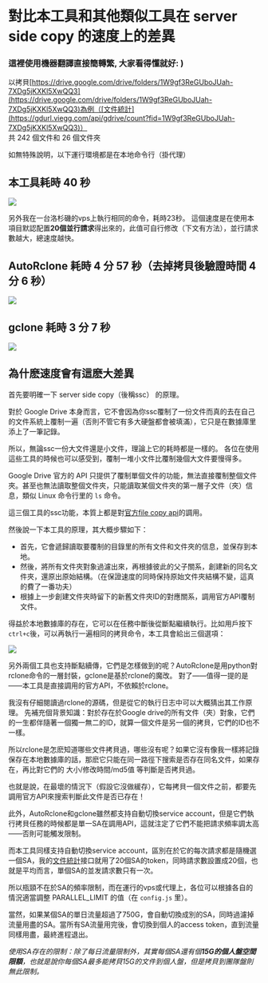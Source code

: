 # 對比本工具和其他類似工具在 server side copy 的速度上的差異
### 這裡使用機器翻譯直接簡轉繁, 大家看得懂就好: )
以拷貝[https://drive.google.com/drive/folders/1W9gf3ReGUboJUah-7XDg5jKXKl5XwQQ3](https://drive.google.com/drive/folders/1W9gf3ReGUboJUah-7XDg5jKXKl5XwQQ3)為例（[文件統計](https://gdurl.viegg.com/api/gdrive/count?fid=1W9gf3ReGUboJUah-7XDg5jKXKl5XwQQ3)）  
共 242 個文件和 26 個文件夾

如無特殊說明，以下運行環境都是在本地命令行（掛代理）

## 本工具耗時 40 秒
<!-- ![](https://viegg.oss-cn-shenzhen.aliyuncs.com/1592732262296.png)   -->
![](static/gdurl.png)

另外我在一台洛杉磯的vps上執行相同的命令，耗時23秒。
這個速度是在使用本項目默認配置**20個並行請求**得出來的，此值可自行修改（下文有方法），並行請求數越大，總速度越快。

## AutoRclone 耗時 4 分 57 秒（去掉拷貝後驗證時間 4 分 6 秒）
<!-- ![](https://viegg.oss-cn-shenzhen.aliyuncs.com/1592732547295.png) -->
![](static/autorclone.png)

## gclone 耗時 3 分 7 秒
<!-- ![](https://viegg.oss-cn-shenzhen.aliyuncs.com/1592732597593.png) -->
![](static/gclone.png)

## 為什麽速度會有這麽大差異
首先要明確一下 server side copy（後稱ssc） 的原理。

對於 Google Drive 本身而言，它不會因為你ssc覆制了一份文件而真的去在自己的文件系統上覆制一遍（否則不管它有多大硬盤都會被填滿），它只是在數據庫里添上了一筆記錄。

所以，無論ssc一份大文件還是小文件，理論上它的耗時都是一樣的。
各位在使用這些工具的時候也可以感受到，覆制一堆小文件比覆制幾個大文件要慢得多。

Google Drive 官方的 API 只提供了覆制單個文件的功能，無法直接覆制整個文件夾。甚至也無法讀取整個文件夾，只能讀取某個文件夾的第一層子文件（夾）信息，類似 Linux 命令行里的 `ls` 命令。

這三個工具的ssc功能，本質上都是對[官方file copy api](https://developers.google.com/drive/api/v3/reference/files/copy)的調用。

然後說一下本工具的原理，其大概步驟如下：

- 首先，它會遞歸讀取要覆制的目錄里的所有文件和文件夾的信息，並保存到本地。
- 然後，將所有文件夾對象過濾出來，再根據彼此的父子關系，創建新的同名文件夾，還原出原始結構。（在保證速度的同時保持原始文件夾結構不變，這真的費了一番功夫）
- 根據上一步創建文件夾時留下的新舊文件夾ID的對應關系，調用官方API覆制文件。

得益於本地數據庫的存在，它可以在任務中斷後從斷點繼續執行。比如用戶按下`ctrl+c`後，可以再執行一遍相同的拷貝命令，本工具會給出三個選項：
<!-- ![](https://viegg.oss-cn-shenzhen.aliyuncs.com/1592735608511.png) -->
![](static/choose.png)

另外兩個工具也支持斷點續傳，它們是怎樣做到的呢？AutoRclone是用python對rclone命令的一層封裝，gclone是基於rclone的魔改。
對了——值得一提的是——本工具是直接調用的官方API，不依賴於rclone。

我沒有仔細閱讀過rclone的源碼，但是從它的執行日志中可以大概猜出其工作原理。
先補充個背景知識：對於存在於Google drive的所有文件（夾）對象，它們的一生都伴隨著一個獨一無二的ID，就算一個文件是另一個的拷貝，它們的ID也不一樣。

所以rclone是怎麽知道哪些文件拷貝過，哪些沒有呢？如果它沒有像我一樣將記錄保存在本地數據庫的話，那麽它只能在同一路徑下搜索是否存在同名文件，如果存在，再比對它們的 大小/修改時間/md5值 等判斷是否拷貝過。

也就是說，在最壞的情況下（假設它沒做緩存），它每拷貝一個文件之前，都要先調用官方API來搜索判斷此文件是否已存在！

此外，AutoRclone和gclone雖然都支持自動切換service account，但是它們執行拷貝任務的時候都是單一SA在調用API，這就注定了它們不能把請求頻率調太高——否則可能觸发限制。

而本工具同樣支持自動切換service account，區別在於它的每次請求都是隨機選一個SA，我的[文件統計](https://gdurl.viegg.com/api/gdrive/count?fid=1W9gf3ReGUboJUah-7XDg5jKXKl5XwQQ3)接口就用了20個SA的token，同時請求數設置成20個，也就是平均而言，單個SA的並发請求數只有一次。

所以瓶頸不在於SA的頻率限制，而在運行的vps或代理上，各位可以根據各自的情況適當調整 PARALLEL_LIMIT 的值（在 `config.js` 里）。

當然，如果某個SA的單日流量超過了750G，會自動切換成別的SA，同時過濾掉流量用盡的SA。當所有SA流量用完後，會切換到個人的access token，直到流量同樣用盡，最終進程退出。

*使用SA存在的限制：除了每日流量限制外，其實每個SA還有個**15G的個人盤空間限額**，也就是說你每個SA最多能拷貝15G的文件到個人盤，但是拷貝到團隊盤則無此限制。*
